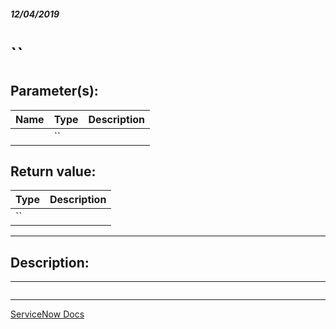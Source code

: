 ##### 12/04/2019
# ``

## Parameter(s):
| Name | Type | Description |
|---|---|---|
|  | `` |  |

## Return value:
| Type | Description |
|---|---|
| `` |  |

---

## Description:


---

```js

```

---

[ServiceNow Docs]()